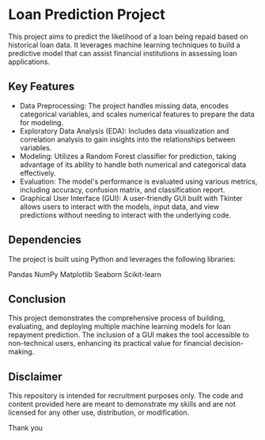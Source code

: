# Loan Prediction Project

This project aims to predict the likelihood of a loan being repaid based on historical loan data. It leverages machine learning techniques to build a predictive model that can assist financial institutions in assessing loan applications.

## Key Features

* Data Preprocessing: The project handles missing data, encodes categorical variables, and scales numerical features to prepare the data for modeling.
* Exploratory Data Analysis (EDA): Includes data visualization and correlation analysis to gain insights into the relationships between variables.
* Modeling: Utilizes a Random Forest classifier for prediction, taking advantage of its ability to handle both numerical and categorical data effectively.
* Evaluation: The model's performance is evaluated using various metrics, including accuracy, confusion matrix, and classification report.
* Graphical User Interface (GUI): A user-friendly GUI built with Tkinter allows users to interact with the models, input data, and view predictions without needing to interact with the underlying code.

## Dependencies

The project is built using Python and leverages the following libraries:

Pandas
NumPy
Matplotlib
Seaborn
Scikit-learn

## Conclusion
This project demonstrates the comprehensive process of building, evaluating, and deploying multiple machine learning models for loan repayment prediction. The inclusion of a GUI makes the tool accessible to non-technical users, enhancing its practical value for financial decision-making.

## Disclaimer
This repository is intended for recruitment purposes only. The code and content provided here are meant to demonstrate my skills and are not licensed for any other use, distribution, or modification.

Thank you

